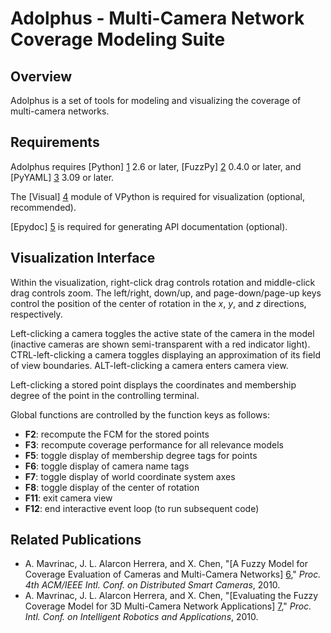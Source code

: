# Adolphus - Multi-Camera Network Coverage Modeling Suite


## Overview

Adolphus is a set of tools for modeling and visualizing the coverage of
multi-camera networks.


## Requirements

Adolphus requires [Python] [1] 2.6 or later, [FuzzPy] [2] 0.4.0 or later, and
[PyYAML] [3] 3.09 or later.

The [Visual] [4] module of VPython is required for visualization (optional,
recommended).

[Epydoc] [5] is required for generating API documentation (optional).


## Visualization Interface

Within the visualization, right-click drag controls rotation and middle-click
drag controls zoom. The left/right, down/up, and page-down/page-up keys control
the position of the center of rotation in the *x*, *y*, and *z* directions,
respectively.

Left-clicking a camera toggles the active state of the camera in the model
(inactive cameras are shown semi-transparent with a red indicator light).
CTRL-left-clicking a camera toggles displaying an approximation of its field of
view boundaries. ALT-left-clicking a camera enters camera view.

Left-clicking a stored point displays the coordinates and membership degree of
the point in the controlling terminal.

Global functions are controlled by the function keys as follows:

* **F2**: recompute the FCM for the stored points
* **F3**: recompute coverage performance for all relevance models
* **F5**: toggle display of membership degree tags for points
* **F6**: toggle display of camera name tags
* **F7**: toggle display of world coordinate system axes
* **F8**: toggle display of the center of rotation
* **F11**: exit camera view
* **F12**: end interactive event loop (to run subsequent code)


## Related Publications

* A. Mavrinac, J. L. Alarcon Herrera, and X. Chen, "[A Fuzzy Model for Coverage Evaluation of Cameras and Multi-Camera Networks] [6]," *Proc. 4th ACM/IEEE Intl. Conf. on Distributed Smart Cameras*, 2010.
* A. Mavrinac, J. L. Alarcon Herrera, and X. Chen, "[Evaluating the Fuzzy Coverage Model for 3D Multi-Camera Network Applications] [7]," *Proc. Intl. Conf. on Intelligent Robotics and Applications*, 2010.


[1]: http://www.python.org
[2]: http://mavrinac.com/index.cgi?page=fuzzpy
[3]: http://pyyaml.org
[4]: http://vpython.org
[5]: http://epydoc.sourceforge.net
[6]: http://mavrinac.com/files/academic/mavrinac10_fuzzycoverage.pdf
[7]: http://mavrinac.com/files/academic/mavrinac10_fcm3deval.pdf
